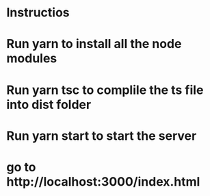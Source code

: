 # Instructios

# Run yarn to install all the node modules

# Run yarn tsc to complile the ts file into dist folder

# Run yarn start to start the server

# go to http://localhost:3000/index.html
